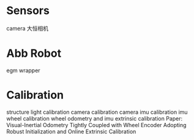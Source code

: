 # Sensors 
  camera 大恒相机
  
# Abb Robot
  egm wrapper
  
# Calibration
  structure light calibration
  camera calibration
  camera imu calibration
  imu wheel calibration
    wheel odometry and imu extrinsic calibration
    Paper: Visual-Inertial Odometry Tightly Coupled with Wheel Encoder Adopting Robust Initialization and Online Extrinsic Calibration
      

